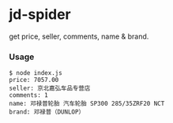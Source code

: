 # jd-spider

get price, seller, comments, name & brand.

### Usage

```shell
$ node index.js 
price: 7057.00
seller: 京北嘉弘车品专营店
comments: 1
name: 邓禄普轮胎 汽车轮胎 SP300 285/35ZRF20 NCT
brand: 邓禄普（DUNLOP）
```
